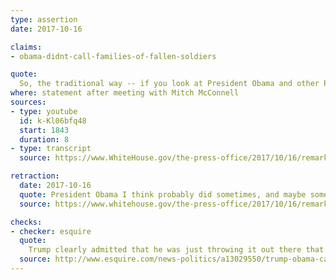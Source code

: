 ```yaml
---
type: assertion
date: 2017-10-16

claims:
- obama-didnt-call-families-of-fallen-soldiers

quote:
  So, the traditional way -- if you look at President Obama and other Presidents, most of them didn't make calls, a lot of them didn't make calls.
where: statement after meeting with Mitch McConnell
sources:
- type: youtube
  id: k-Kl06bfq48
  start: 1843
  duration: 8
- type: transcript
  source: https://www.WhiteHouse.gov/the-press-office/2017/10/16/remarks-president-trump-and-senate-majority-leader-mitch-mcconnell-joint

retraction:
  date: 2017-10-16
  quote: President Obama I think probably did sometimes, and maybe sometimes he didn't. I don't know.
  source: https://www.whitehouse.gov/the-press-office/2017/10/16/remarks-president-trump-and-senate-majority-leader-mitch-mcconnell-joint

checks:
- checker: esquire
  quote:
    Trump clearly admitted that he was just throwing it out there that President Obama didn't call the families of those killed serving their country. Like at his rallies, he was testing a line to see if it would stick. It didn't because it was challenged, so he backtracked.
  source: http://www.esquire.com/news-politics/a13029550/trump-obama-call-soldier-families/
---
```

